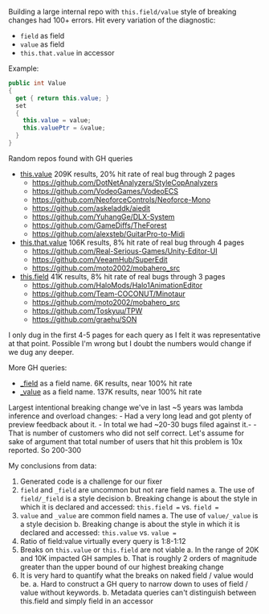 Building a large internal repo with `this.field/value` style of breaking changes had 100+ errors. Hit every variation of the diagnostic:
- `field` as field
- `value` as field
- `this.that.value` in accessor

Example:

```csharp
public int Value
{
  get { return this.value; }
  set
  {
    this.value = value;
    this.valuePtr = &value;
  }
}
```

Random repos found with GH queries
- [this.value](https://github.com/search?q=%22this.value%22+language%3AC%23&type=repositories&l=C%23) 209K results, 20% hit rate of real bug through 2 pages
    - https://github.com/DotNetAnalyzers/StyleCopAnalyzers
    - https://github.com/VodeoGames/VodeoECS
    - https://github.com/NeoforceControls/Neoforce-Mono
    - https://github.com/askeladdk/aiedit
    - https://github.com/YuhangGe/DLX-System
    - https://github.com/GameDiffs/TheForest
    - https://github.com/alexsteb/GuitarPro-to-Midi
- [this.that.value](https://github.com/search?q=%2Fthis%5C.%5Ba-z%5D%2B%5C.value%2F+language%3AC%23&type=code) 106K results, 8% hit rate of real bug through 4 pages
    - https://github.com/Real-Serious-Games/Unity-Editor-UI
    - https://github.com/VeeamHub/SuperEdit
    - https://github.com/moto2002/mobahero_src
- [this.field](https://github.com/search?q=%2Fthis%5C.%5Ba-z%5D%2B%5C.value%2F+language%3AC%23&type=code) 41K results, 8% hit rate of real bugs through 3 pages
    - https://github.com/HaloMods/Halo1AnimationEditor
    - https://github.com/Team-COCONUT/Minotaur
    - https://github.com/moto2002/mobahero_src
    - https://github.com/Toskyuu/TPW
    - https://github.com/graehu/SON

I only dug in the first 4-5 pages for each query as I felt it was representative at that point. Possible I'm wrong but I doubt the numbers would change if we dug any deeper.

More GH queries:

- [\_field](https://github.com/search?q=%2F%28%5E%7C%5CW%29_field%28%24%7C%5CW%29%2F+language%3AC%23&type=code) as a field name. 6K results, near 100% hit rate
- [\_value](https://github.com/search?q=%2F%28%5E%7C%5CW%29_value%28%24%7C%5CW%29%2F+language%3AC%23&type=code) as a field name. 137K results, near 100% hit rate

Largest intentional breaking change we've in last ~5 years was lambda inference and overload changes:
    - Had a very long lead and got plenty of preview feedback about it. 
    - In total we had ~20-30 bugs filed against it.-
    - That is number of customers who did not self correct. Let's assume for sake of argument that total number of users that hit this problem is 10x reported. So 200-300

My conclusions from data:

1. Generated code is a challenge for our fixer
2. `field` and `_field` are uncommon but not rare field names
    a. The use of `field/_field` is a style decision
    b. Breaking change is about the style in which it is declared and accessed: `this.field =` vs. `field =`
3. `value` and `_value` are common field names
    a. The use of `value/_value` is a style decision
    b. Breaking change is about the style in which it is declared and accessed: `this.value` vs. `value =`
4. Ratio of field:value virtually every query is 1:8-1:12
5. Breaks on `this.value` or `this.field` are not viable 
    a. In the range of 20K and 10K impacted GH samples
    b. That is roughly 2 orders of magnitude greater than the upper bound of our highest breaking change
6. It is very hard to quantify what the breaks on naked field / value would be. 
    a. Hard to construct a GH query to narrow down to uses of field / value without keywords. 
    b. Metadata queries can't distinguish between this.field and simply field in an accessor 
 